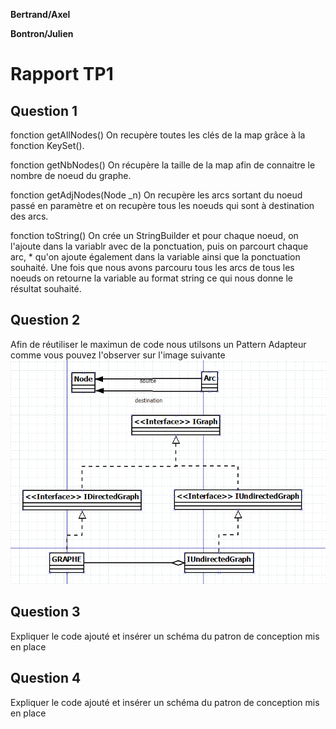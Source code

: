 **Bertrand/Axel**

**Bontron/Julien**

# Rapport TP1

## Question 1
fonction getAllNodes()
On recupère toutes les clés de la map grâce à la fonction KeySet().


fonction getNbNodes()
On récupère la taille de la map afin de connaitre le nombre de noeud du graphe.

fonction getAdjNodes(Node _n)
On recupère les arcs sortant du noeud passé en paramètre et on recupère tous les noeuds qui sont à destination des arcs.

fonction toString()
On crée un StringBuilder et pour chaque noeud, on l'ajoute dans la variablr avec de la ponctuation, puis on parcourt chaque arc, *
qu'on ajoute également dans la variable ainsi que la ponctuation souhaité. Une fois que nous avons parcouru tous les arcs de tous 
les noeuds on retourne la variable au format string ce qui nous donne le résultat souhaité.

## Question 2
Afin de réutiliser le maximun de code nous utilsons un Pattern Adapteur comme vous pouvez l'observer sur l'image suivante
![Question 2](images/Question2.png)

## Question 3
Expliquer le code ajouté et insérer un schéma du patron de conception mis en place

## Question 4
Expliquer le code ajouté et insérer un schéma du patron de conception mis en place
